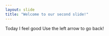 ```yaml
---
layout: slide
title: "Welcome to our second slide!"
---
```

Today I feel good
Use the left arrow to go back!
